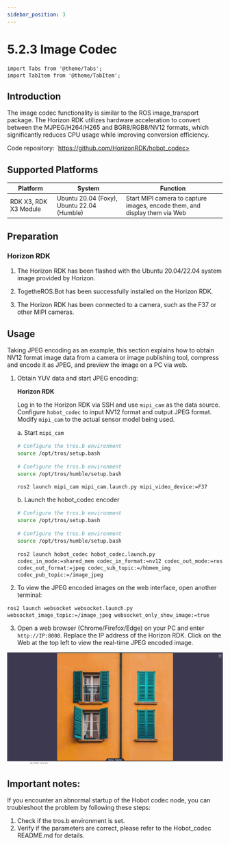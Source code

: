 ```yaml
---
sidebar_position: 3
---
```

# 5.2.3 Image Codec

```mdx-code-block
import Tabs from '@theme/Tabs';
import TabItem from '@theme/TabItem';
```

## Introduction

The image codec functionality is similar to the ROS image_transport package. The Horizon RDK utilizes hardware acceleration to convert between the MJPEG/H264/H265 and BGR8/RGB8/NV12 formats, which significantly reduces CPU usage while improving conversion efficiency.

Code repository:  `https://github.com/HorizonRDK/hobot_codec>

## Supported Platforms

| Platform                       | System | Function                                |
| ------------------------------ | ---------------- | --------------------------------------------------- |
| RDK X3, RDK X3 Module | Ubuntu 20.04 (Foxy), Ubuntu 22.04 (Humble)     | Start MIPI camera to capture images, encode them, and display them via Web |

## Preparation

### Horizon RDK

1. The Horizon RDK has been flashed with the  Ubuntu 20.04/22.04 system image provided by Horizon.

2. TogetheROS.Bot has been successfully installed on the Horizon RDK.

3. The Horizon RDK has been connected to a camera, such as the F37 or other MIPI cameras.

## Usage

Taking JPEG encoding as an example, this section explains how to obtain NV12 format image data from a camera or image publishing tool, compress and encode it as JPEG, and preview the image on a PC via web.

1. Obtain YUV data and start JPEG encoding:

    **Horizon RDK**

    Log in to the Horizon RDK via SSH and use `mipi_cam` as the data source. Configure `hobot_codec` to input NV12 format and output JPEG format. Modify `mipi_cam` to the actual sensor model being used.

    a. Start `mipi_cam`

    <Tabs groupId="tros-distro">
    <TabItem value="foxy" label="Foxy">

    ```bash
    # Configure the tros.b environment
    source /opt/tros/setup.bash
    ```

    </TabItem>

    <TabItem value="humble" label="Humble">

    ```bash
    # Configure the tros.b environment
    source /opt/tros/humble/setup.bash
    ```

    </TabItem>

    </Tabs>

    ```shell
    ros2 launch mipi_cam mipi_cam.launch.py mipi_video_device:=F37
    ```

    b. Launch the hobot_codec encoder

    <Tabs groupId="tros-distro">
    <TabItem value="foxy" label="Foxy">

    ```bash
    # Configure the tros.b environment
    source /opt/tros/setup.bash
    ```

    </TabItem>

    <TabItem value="humble" label="Humble">

    ```bash
    # Configure the tros.b environment
    source /opt/tros/humble/setup.bash
    ```

    </TabItem>

    </Tabs>

    ```shell
    ros2 launch hobot_codec hobot_codec.launch.py codec_in_mode:=shared_mem codec_in_format:=nv12 codec_out_mode:=ros codec_out_format:=jpeg codec_sub_topic:=/hbmem_img codec_pub_topic:=/image_jpeg
    ```

2. To view the JPEG encoded images on the web interface, open another terminal:

```shell
ros2 launch websocket websocket.launch.py websocket_image_topic:=/image_jpeg websocket_only_show_image:=true
```

3. Open a web browser (Chrome/Firefox/Edge) on your PC and enter  `http://IP:8000`. Replace the IP address of the Horizon RDK. Click on the Web at the top left to view the real-time JPEG encoded image.

 ![web-f37-codec](./image/hobot_codec/web-f37-codec.png "Real-time image")

## Important notes:
If you encounter an abnormal startup of the Hobot codec node, you can troubleshoot the problem by following these steps:

1. Check if the tros.b environment is set.
2. Verify if the parameters are correct, please refer to the Hobot_codec README.md for details.